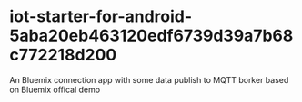 # iot-starter-for-android-5aba20eb463120edf6739d39a7b68c772218d200
An Bluemix connection app with some data publish to MQTT borker
based on Bluemix offical demo
